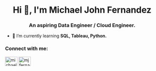 <h1 align="center">Hi 👋, I'm Michael John Fernandez</h1>
<h3 align="center">An aspiring Data Engineer / Cloud Engineer.</h3>

- 🌱 I’m currently learning **SQL, Tableau, Python.**

<h3 align="left">Connect with me:</h3>
<p align="left">
<a href="https://linkedin.com/in/michael-john-f-4a8a501b0/" target="blank"><img align="center" src="https://raw.githubusercontent.com/rahuldkjain/github-profile-readme-generator/master/src/images/icons/Social/linked-in-alt.svg" alt="michael-john-f-4a8a501b0/" height="30" width="40" /></a>
<a href="https://kaggle.com/mjfernandez321" target="blank"><img align="center" src="https://raw.githubusercontent.com/rahuldkjain/github-profile-readme-generator/master/src/images/icons/Social/kaggle.svg" alt="mjfernandez321" height="30" width="40" /></a>
</p>
